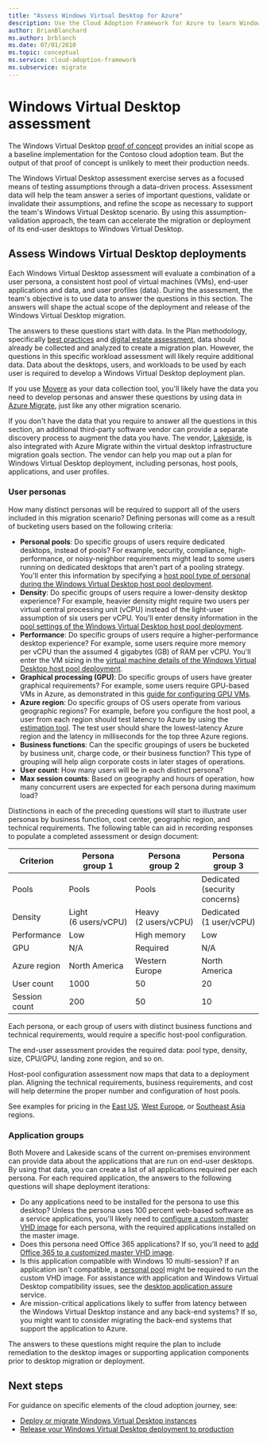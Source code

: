 ```yaml
---
title: "Assess Windows Virtual Desktop for Azure"
description: Use the Cloud Adoption Framework for Azure to learn Windows Virtual Desktop migration best practices to help reduce complexity and standardize the migration process.
author: BrianBlanchard
ms.author: brblanch
ms.date: 07/01/2010
ms.topic: conceptual
ms.service: cloud-adoption-framework
ms.subservice: migrate
---
```


# Windows Virtual Desktop assessment

The Windows Virtual Desktop [proof of concept](./proof-of-concept.md) provides an initial scope as a baseline implementation for the Contoso cloud adoption team. But the output of that proof of concept is unlikely to meet their production needs.

The Windows Virtual Desktop assessment exercise serves as a focused means of testing assumptions through a data-driven process. Assessment data will help the team answer a series of important questions, validate or invalidate their assumptions, and refine the scope as necessary to support the team's Windows Virtual Desktop scenario. By using this assumption-validation approach, the team can accelerate the migration or deployment of its end-user desktops to Windows Virtual Desktop.

## Assess Windows Virtual Desktop deployments

Each Windows Virtual Desktop assessment will evaluate a combination of a user persona, a consistent host pool of virtual machines (VMs), end-user applications and data, and user profiles (data). During the assessment, the team's objective is to use data to answer the questions in this section. The answers will shape the actual scope of the deployment and release of the Windows Virtual Desktop migration.

The answers to these questions start with data. In the Plan methodology, specifically [best practices](../../plan/index.md) and [digital estate assessment](../../digital-estate/index.md), data should already be collected and analyzed to create a migration plan. However, the questions in this specific workload assessment will likely require additional data. Data about the desktops, users, and workloads to be used by each user is required to develop a Windows Virtual Desktop deployment plan.

If you use [Movere](/azure/migrate/migrate-services-overview#movere) as your data collection tool, you'll likely have the data you need to develop personas and answer these questions by using data in [Azure Migrate](/azure/migrate), just like any other migration scenario.

If you don't have the data that you require to answer all the questions in this section, an additional third-party software vendor can provide a separate discovery process to augment the data you have. The vendor, [Lakeside](/azure/migrate/migrate-services-overview#isv-integration), is also integrated with Azure Migrate within the virtual desktop infrastructure migration goals section. The vendor can help you map out a plan for Windows Virtual Desktop deployment, including personas, host pools, applications, and user profiles.

### User personas

How many distinct personas will be required to support all of the users included in this migration scenario? Defining personas will come as a result of bucketing users based on the following criteria:

- **Personal pools**: Do specific groups of users require dedicated desktops, instead of pools? For example, security, compliance, high-performance, or noisy-neighbor requirements might lead to some users running on dedicated desktops that aren't part of a pooling strategy. You'll enter this information by specifying a [host pool type of personal during the Windows Virtual Desktop host pool deployment](/azure/virtual-desktop/create-host-pools-azure-marketplace#begin-the-host-pool-setup-process).
- **Density**: Do specific groups of users require a lower-density desktop experience? For example, heavier density might require two users per virtual central processing unit (vCPU) instead of the light-user assumption of six users per vCPU. You'll enter density information in the [pool settings of the Windows Virtual Desktop host pool deployment](/azure/virtual-desktop/create-host-pools-azure-marketplace#begin-the-host-pool-setup-process).
- **Performance**: Do specific groups of users require a higher-performance desktop experience? For example, some users require more memory per vCPU than the assumed 4&nbsp;gigabytes (GB) of RAM per vCPU. You'll enter the VM sizing in the [virtual machine details of the Windows Virtual Desktop host pool deployment](/azure/virtual-desktop/create-host-pools-azure-marketplace#virtual-machine-details).
- **Graphical processing (GPU)**: Do specific groups of users have greater graphical requirements? For example, some users require GPU-based VMs in Azure, as demonstrated in this [guide for configuring GPU VMs](/azure/virtual-desktop/configure-vm-gpu).
- **Azure region**: Do specific groups of OS users operate from various geographic regions? For example, before you configure the host pool, a user from each region should test latency to Azure by using the [estimation tool](https://azure.microsoft.com/services/virtual-desktop/assessment/#estimation-tool). The test user should share the lowest-latency Azure region and the latency in milliseconds for the top three Azure regions.
- **Business functions**: Can the specific groupings of users be bucketed by business unit, charge code, or their business function? This type of grouping will help align corporate costs in later stages of operations.
- **User count**: How many users will be in each distinct persona?
- **Max session counts**: Based on geography and hours of operation, how many concurrent users are expected for each persona during maximum load?

Distinctions in each of the preceding questions will start to illustrate user personas by business function, cost center, geographic region, and technical requirements. The following table can aid in recording responses to populate a completed assessment or design document:

| Criterion  | Persona group&nbsp;1  | Persona group&nbsp;2  | Persona group&nbsp;3  |
|---------|---------|---------|---------|
| Pools  | Pools | Pools | Dedicated (security concerns) |
| Density | Light (6&nbsp;users/vCPU) | Heavy (2&nbsp;users/vCPU) | Dedicated (1&nbsp;user/vCPU) |
| Performance | Low | High memory | Low |
| GPU | N/A | Required | N/A |
| Azure region | North America | Western Europe | North America |
| User count | 1000 | 50 | 20 |
| Session count | 200 | 50 | 10 |

Each persona, or each group of users with distinct business functions and technical requirements, would require a specific host-pool configuration.

The end-user assessment provides the required data: pool type, density, size, CPU/GPU, landing zone region, and so on.

Host-pool configuration assessment now maps that data to a deployment plan. Aligning the technical requirements, business requirements, and cost will help determine the proper number and configuration of host pools.

See examples for pricing in the [East US](https://azure.com/e/448606254c9a44f88798892bb8e0ef3c), [West Europe](https://azure.com/e/61a376d5f5a641e8ac31d1884ade9e55), or [Southeast Asia](https://azure.com/e/7cf555068922461587d0aa99a476f926) regions.

### Application groups

Both Movere and Lakeside scans of the current on-premises environment can provide data about the applications that are run on end-user desktops. By using that data, you can create a list of all applications required per each persona. For each required application, the answers to the following questions will shape deployment iterations:

- Do any applications need to be installed for the persona to use this desktop? Unless the persona uses 100 percent web-based software as a service applications, you'll likely need to [configure a custom master VHD image](/azure/virtual-desktop/set-up-customize-master-image) for each persona, with the required applications installed on the master image.
- Does this persona need Office 365 applications? If so, you'll need to [add Office 365 to a customized master VHD image](/azure/virtual-desktop/install-office-on-wvd-master-image).
- Is this application compatible with Windows&nbsp;10 multi-session? If an application isn't compatible, a [personal pool](/azure/virtual-desktop/configure-host-pool-personal-desktop-assignment-type) might be required to run the custom VHD image. For assistance with application and Windows Virtual Desktop compatibility issues, see the [desktop application assure](/fasttrack/win-10-app-assure-assistance-offered) service.
- Are mission-critical applications likely to suffer from latency between the Windows Virtual Desktop instance and any back-end systems? If so, you might want to consider migrating the back-end systems that support the application to Azure.

The answers to these questions might require the plan to include remediation to the desktop images or supporting application components prior to desktop migration or deployment.

## Next steps

For guidance on specific elements of the cloud adoption journey, see:

- [Deploy or migrate Windows Virtual Desktop instances](./migrate-deploy.md)
- [Release your Windows Virtual Desktop deployment to production](./migrate-release.md)
